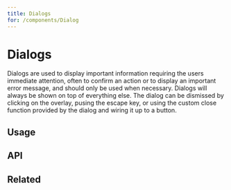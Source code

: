 ```yaml
---
title: Dialogs
for: /components/Dialog
---
```


# Dialogs
Dialogs are used to display important information requiring the users immediate attention, often to confirm an action or to display an important error message, and should only be used when necessary. Dialogs will always be shown on top of everything else. The dialog can be dismissed by clicking on the overlay, pusing the escape key, or using the custom
close function provided by the dialog and wiring it up to a button.

## Usage



<!-- <dialog-demo></dialog-demo>

```html
<template>
    <div>
        <kro-dialog v-model="isOpen">
            <template #activator="{ open }">
                <kro-button @click="open">Open Normal Dialog</kro-button>
            </template>

            <template #title>Normal Dialog</template>
            
            <span>Hello world, this is just a normal dialog. Make sure you don't annoy your users with these hecking things!</span>

            <template #controls="{ close }">
                <kro-button @click="close">Cancel</kro-button>
                <kro-button @click="close" primary>Ok</kro-button>
            </template>
        </kro-dialog>
    </div>
</template>

<script>
    import { ref } from 'vue';

    export default {
        name: 'DialogDemo',
        setup() {
            const isOpen = ref(false);

            return {
                isOpen,
            }
        }
    
    }
</script>
``` -->

## API

<docs-component-metadata :metadata="metadata.options.component"></docs-component-metadata>

## Related
<press-article-link title="Dividers" subtitle="For dividing content, because sometimes you need to do that" to="/components/divider"></press-article-link>